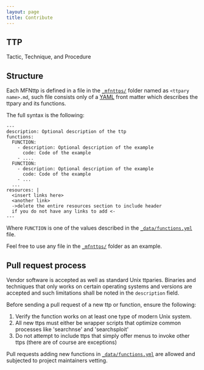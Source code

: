 ```yaml
---
layout: page
title: Contribute
---
```

## TTP
Tactic, Technique, and Procedure

## Structure

Each MFNttp is defined in a file in the [`_mfnttps/`] folder named as `<ttpary name>.md`, such file consists only of a [YAML] front matter which describes the ttpary and its functions.

The full syntax is the following:

```
---
description: Optional description of the ttp
functions:
  FUNCTION:
    - description: Optional description of the example
      code: Code of the example
    - ....
  FUNCTION:
    - description: Optional description of the example
      code: Code of the example
    - ...
  ...
resources: |
  <insert links here>
  <another link>
  ->delete the entire resources section to include header 
  if you do not have any links to add <-
---
```

Where `FUNCTION` is one of the values described in the [`_data/functions.yml`] file.

Feel free to use any file in the [`_mfnttps/`] folder as an example.

## Pull request process

Vendor software is accepted as well as standard Unix ttparies. Binaries and techniques that only works on certain operating systems and versions are accepted and such limitations shall be noted in the `description` field.

Before sending a pull request of a new ttp or function, ensure the following:

1. Verify the function works on at least one type of modern Unix system.
2. All new ttps must either be wrapper scripts that optimize common processes
like 'searchnse' and 'searchsploit'
3. Do not attempt to include ttps that simply offer menus to invoke other ttps (there are of course are exceptions)

Pull requests adding new functions in [`_data/functions.yml`] are allowed and subjected to project maintainers vetting.

[YAML]: http://yaml.org/
[`_mfnttps/`]: https://github.com/GTFOBins/GTFOBins.github.io/tree/master/_mfnttps
[`_data/functions.yml`]: https://github.com/GTFOBins/GTFOBins.github.io/blob/master/_data/functions.yml
